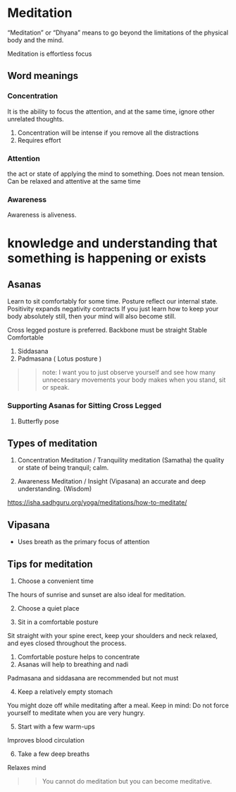 # Meditation

“Meditation” or “Dhyana” means to go beyond the limitations of the physical body and the mind.

Meditation is effortless focus

## Word meanings

### Concentration

It is the ability to focus the attention, and at the same time, ignore other unrelated thoughts.

1. Concentration will be intense if you remove all the distractions
2. Requires effort

### Attention

the act or state of applying the mind to something.
Does not mean tension. Can be relaxed and attentive at the same time

### Awareness

Awareness is aliveness.

# knowledge and understanding that something is happening or exists

## Asanas

Learn to sit comfortably for some time.
Posture reflect our internal state. Positivity expands negativity contracts
If you just learn how to keep your body absolutely still, then your mind will also become still.

Cross legged posture is preferred.
Backbone must be straight
Stable
Comfortable

1. Siddasana
2. Padmasana ( Lotus posture )

> > note:
> > I want you to just observe yourself and see how many unnecessary movements your body makes when you stand, sit or speak.

### Supporting Asanas for Sitting Cross Legged

1. Butterfly pose

## Types of meditation

1. Concentration Meditation / Tranquility meditation (Samatha)
   the quality or state of being tranquil; calm.

1. Awareness Meditation / Insight (Vipasana)
   an accurate and deep understanding. (Wisdom)

https://isha.sadhguru.org/yoga/meditations/how-to-meditate/

## Vipasana

- Uses breath as the primary focus of attention

## Tips for meditation

1. Choose a convenient time

The hours of sunrise and sunset are also ideal for meditation.

2. Choose a quiet place

3. Sit in a comfortable posture

Sit straight with your spine erect, keep your shoulders and neck relaxed, and eyes closed throughout the process.

1. Comfortable posture helps to concentrate
2. Asanas will help to breathing and nadi

Padmasana and siddasana are recommended but not must

4. Keep a relatively empty stomach

You might doze off while meditating after a meal.
Keep in mind: Do not force yourself to meditate when you are very hungry.

5. Start with a few warm-ups

Improves blood circulation

6. Take a few deep breaths

Relaxes mind

> > You cannot do meditation but you can become meditative.
